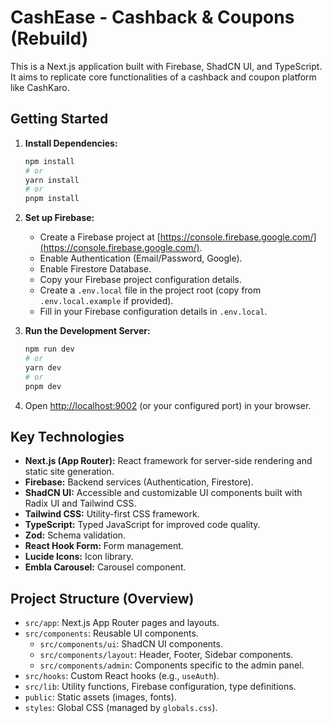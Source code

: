 
# CashEase - Cashback & Coupons (Rebuild)

This is a Next.js application built with Firebase, ShadCN UI, and TypeScript. It aims to replicate core functionalities of a cashback and coupon platform like CashKaro.

## Getting Started

1.  **Install Dependencies:**
    ```bash
    npm install
    # or
    yarn install
    # or
    pnpm install
    ```

2.  **Set up Firebase:**
    *   Create a Firebase project at [https://console.firebase.google.com/](https://console.firebase.google.com/).
    *   Enable Authentication (Email/Password, Google).
    *   Enable Firestore Database.
    *   Copy your Firebase project configuration details.
    *   Create a `.env.local` file in the project root (copy from `.env.local.example` if provided).
    *   Fill in your Firebase configuration details in `.env.local`.

3.  **Run the Development Server:**
    ```bash
    npm run dev
    # or
    yarn dev
    # or
    pnpm dev
    ```

4.  Open [http://localhost:9002](http://localhost:9002) (or your configured port) in your browser.

## Key Technologies

*   **Next.js (App Router):** React framework for server-side rendering and static site generation.
*   **Firebase:** Backend services (Authentication, Firestore).
*   **ShadCN UI:** Accessible and customizable UI components built with Radix UI and Tailwind CSS.
*   **Tailwind CSS:** Utility-first CSS framework.
*   **TypeScript:** Typed JavaScript for improved code quality.
*   **Zod:** Schema validation.
*   **React Hook Form:** Form management.
*   **Lucide Icons:** Icon library.
*   **Embla Carousel:** Carousel component.

## Project Structure (Overview)

*   `src/app`: Next.js App Router pages and layouts.
*   `src/components`: Reusable UI components.
    *   `src/components/ui`: ShadCN UI components.
    *   `src/components/layout`: Header, Footer, Sidebar components.
    *   `src/components/admin`: Components specific to the admin panel.
*   `src/hooks`: Custom React hooks (e.g., `useAuth`).
*   `src/lib`: Utility functions, Firebase configuration, type definitions.
*   `public`: Static assets (images, fonts).
*   `styles`: Global CSS (managed by `globals.css`).
